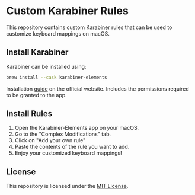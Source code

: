 # Custom Karabiner Rules

This repository contains custom [Karabiner](https://karabiner-elements.pqrs.org) rules that can be used to customize keyboard mappings on macOS.

## Install Karabiner

Karabiner can be installed using:

```bash
brew install --cask karabiner-elements
```

Installation [guide](https://karabiner-elements.pqrs.org/docs/getting-started/installation/) on the official website. Includes the permissions required to be granted to the app.

## Install Rules

1. Open the Karabiner-Elements app on your macOS.
2. Go to the "Complex Modifications" tab.
3. Click on "Add your own rule"
4. Paste the contents of the rule you want to add.
5. Enjoy your customized keyboard mappings!

## License

This repository is licensed under the [MIT License](LICENSE).
